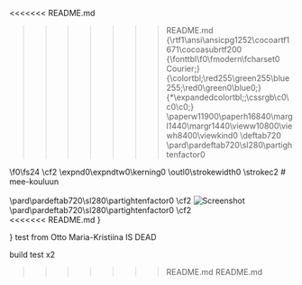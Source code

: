 <<<<<<< README.md
>>>>>>> README.md
{\rtf1\ansi\ansicpg1252\cocoartf1671\cocoasubrtf200
{\fonttbl\f0\fmodern\fcharset0 Courier;}
{\colortbl;\red255\green255\blue255;\red0\green0\blue0;}
{\*\expandedcolortbl;;\cssrgb\c0\c0\c0;}
\paperw11900\paperh16840\margl1440\margr1440\vieww10800\viewh8400\viewkind0
\deftab720
\pard\pardeftab720\sl280\partightenfactor0

\f0\fs24 \cf2 \expnd0\expndtw0\kerning0
\outl0\strokewidth0 \strokec2 # mee-kouluun\
\
\pard\pardeftab720\sl280\partightenfactor0
\cf2 ![Screenshot]()\
\pard\pardeftab720\sl280\partightenfactor0
\cf2 \
<<<<<<< README.md
}

}
test from Otto
Maria-Kristiina IS DEAD

build test x2
>>>>>>> README.md
>>>>>>> README.md
